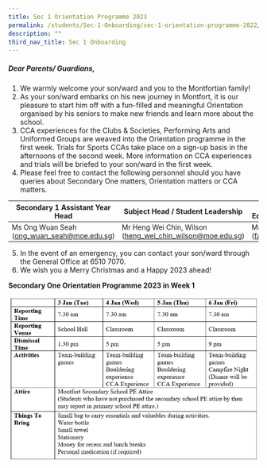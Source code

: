 ```yaml
---
title: Sec 1 Orientation Programme 2023
permalink: /students/Sec-1-Onboarding/sec-1-orientation-programme-2022/
description: ""
third_nav_title: Sec 1 Onboarding
---
```

##### Dear Parents/ Guardians, 

1. We warmly welcome your son/ward and you to the Montfortian family!
2. As your son/ward embarks on his new journey in Montfort, it is our pleasure to start him off with a fun-filled and meaningful Orientation organised by his seniors to make new friends and learn more about the school.
3. CCA experiences for the Clubs & Societies, Performing Arts and Uniformed Groups are weaved into the Orientation programme in the first week. Trials for Sports CCAs take place on a sign-up basis in the afternoons of the second week. More information on CCA experiences and trials will be briefed to your son/ward in the first week.
4. Please feel free to contact the following personnel should you have queries about Secondary One matters, Orientation matters or CCA matters.

| Secondary 1 Assistant Year Head |Subject Head / Student Leadership  | Head of Department / Physical Education, Co-Curricular Activities |
| -------- | -------- | -------- |
| Ms Ong Wuan Seah (ong_wuan_seah@moe.edu.sg)|Mr Heng Wei Chin, Wilson (heng_wei_chin_wilson@moe.edu.sg)| Mr Faizan Muhamad Nor (faizan_muhamad_nor@moe.edu.sg)

5. In the event of an emergency, you can contact your son/ward through the General Office at 6510 7070.
6. We wish you a Merry Christmas and a Happy 2023 ahead!

**Secondary One Orientation Programme 2023 in Week 1**

![Programme Overview](/images/2023%20Sec%201%20Orientation-Overview.png)